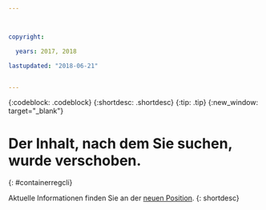 ```yaml
---



copyright:

  years: 2017, 2018

lastupdated: "2018-06-21"


---
```


{:codeblock: .codeblock}
{:shortdesc: .shortdesc}
{:tip: .tip}
{:new_window: target="_blank"}

# Der Inhalt, nach dem Sie suchen, wurde verschoben.
{: #containerregcli}

Aktuelle Informationen finden Sie an der [neuen Position](../../../services/Registry/registry_cli.html).
{: shortdesc}
